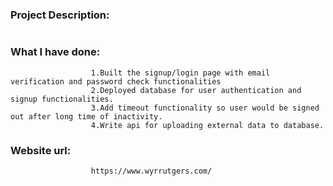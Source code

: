 ### Project Description:
```               
```
### What I have done:

```
                  1.Built the signup/login page with email verification and password check functionalities
                  2.Deployed database for user authentication and signup functionalities.
                  3.Add timeout functionality so user would be signed out after long time of inactivity.
                  4.Write api for uploading external data to database.
```

### Website url:	
```     
                  https://www.wyrrutgers.com/
```
